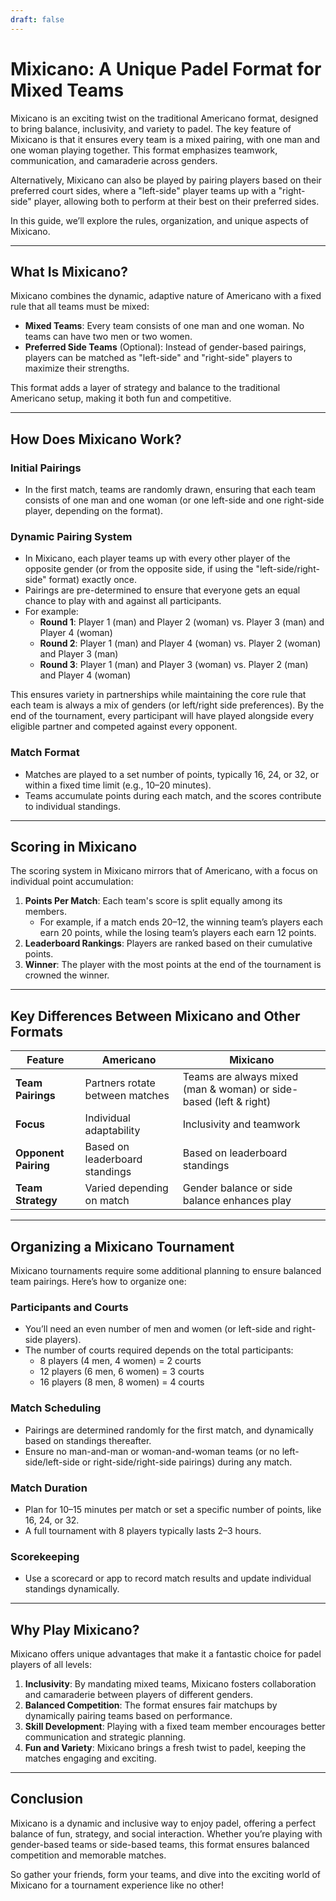 ```yaml
---
draft: false
---
```

# Mixicano: A Unique Padel Format for Mixed Teams

Mixicano is an exciting twist on the traditional Americano format, designed to bring balance, inclusivity, and variety to padel. The key feature of Mixicano is that it ensures every team is a mixed pairing, with one man and one woman playing together. This format emphasizes teamwork, communication, and camaraderie across genders.

Alternatively, Mixicano can also be played by pairing players based on their preferred court sides, where a "left-side" player teams up with a "right-side" player, allowing both to perform at their best on their preferred sides. 

In this guide, we’ll explore the rules, organization, and unique aspects of Mixicano.

---

## **What Is Mixicano?**

Mixicano combines the dynamic, adaptive nature of Americano with a fixed rule that all teams must be mixed:
- **Mixed Teams**: Every team consists of one man and one woman. No teams can have two men or two women.
- **Preferred Side Teams** (Optional): Instead of gender-based pairings, players can be matched as "left-side" and "right-side" players to maximize their strengths.

This format adds a layer of strategy and balance to the traditional Americano setup, making it both fun and competitive.

---

## **How Does Mixicano Work?**

### **Initial Pairings**
- In the first match, teams are randomly drawn, ensuring that each team consists of one man and one woman (or one left-side and one right-side player, depending on the format).
  
### **Dynamic Pairing System**
- In Mixicano, each player teams up with every other player of the opposite gender (or from the opposite side, if using the "left-side/right-side" format) exactly once.
- Pairings are pre-determined to ensure that everyone gets an equal chance to play with and against all participants.
- For example:
  - **Round 1**: Player 1 (man) and Player 2 (woman) vs. Player 3 (man) and Player 4 (woman)
  - **Round 2**: Player 1 (man) and Player 4 (woman) vs. Player 2 (woman) and Player 3 (man)
  - **Round 3**: Player 1 (man) and Player 3 (woman) vs. Player 2 (man) and Player 4 (woman)

This ensures variety in partnerships while maintaining the core rule that each team is always a mix of genders (or left/right side preferences). By the end of the tournament, every participant will have played alongside every eligible partner and competed against every opponent.

### **Match Format**
- Matches are played to a set number of points, typically 16, 24, or 32, or within a fixed time limit (e.g., 10–20 minutes).
- Teams accumulate points during each match, and the scores contribute to individual standings.

---

## **Scoring in Mixicano**

The scoring system in Mixicano mirrors that of Americano, with a focus on individual point accumulation:

1. **Points Per Match**: Each team's score is split equally among its members.
   - For example, if a match ends 20–12, the winning team’s players each earn 20 points, while the losing team’s players each earn 12 points.
2. **Leaderboard Rankings**: Players are ranked based on their cumulative points.
3. **Winner**: The player with the most points at the end of the tournament is crowned the winner.

---

## **Key Differences Between Mixicano and Other Formats**

| **Feature**              | **Americano**                                  | **Mixicano**                                    |
|---------------------------|-----------------------------------------------|------------------------------------------------|
| **Team Pairings**         | Partners rotate between matches               | Teams are always mixed (man & woman) or side-based (left & right) |
| **Focus**                 | Individual adaptability                       | Inclusivity and teamwork                       |
| **Opponent Pairing**      | Based on leaderboard standings                | Based on leaderboard standings                 |
| **Team Strategy**         | Varied depending on match                     | Gender balance or side balance enhances play   |

---

## **Organizing a Mixicano Tournament**

Mixicano tournaments require some additional planning to ensure balanced team pairings. Here’s how to organize one:

### **Participants and Courts**
- You’ll need an even number of men and women (or left-side and right-side players).
- The number of courts required depends on the total participants:
  - 8 players (4 men, 4 women) = 2 courts
  - 12 players (6 men, 6 women) = 3 courts
  - 16 players (8 men, 8 women) = 4 courts

### **Match Scheduling**
- Pairings are determined randomly for the first match, and dynamically based on standings thereafter.
- Ensure no man-and-man or woman-and-woman teams (or no left-side/left-side or right-side/right-side pairings) during any match.

### **Match Duration**
- Plan for 10–15 minutes per match or set a specific number of points, like 16, 24, or 32.
- A full tournament with 8 players typically lasts 2–3 hours.

### **Scorekeeping**
- Use a scorecard or app to record match results and update individual standings dynamically.

---

## **Why Play Mixicano?**

Mixicano offers unique advantages that make it a fantastic choice for padel players of all levels:

1. **Inclusivity**: By mandating mixed teams, Mixicano fosters collaboration and camaraderie between players of different genders.
2. **Balanced Competition**: The format ensures fair matchups by dynamically pairing teams based on performance.
3. **Skill Development**: Playing with a fixed team member encourages better communication and strategic planning.
4. **Fun and Variety**: Mixicano brings a fresh twist to padel, keeping the matches engaging and exciting.

---

## **Conclusion**

Mixicano is a dynamic and inclusive way to enjoy padel, offering a perfect balance of fun, strategy, and social interaction. Whether you’re playing with gender-based teams or side-based teams, this format ensures balanced competition and memorable matches.

So gather your friends, form your teams, and dive into the exciting world of Mixicano for a tournament experience like no other!